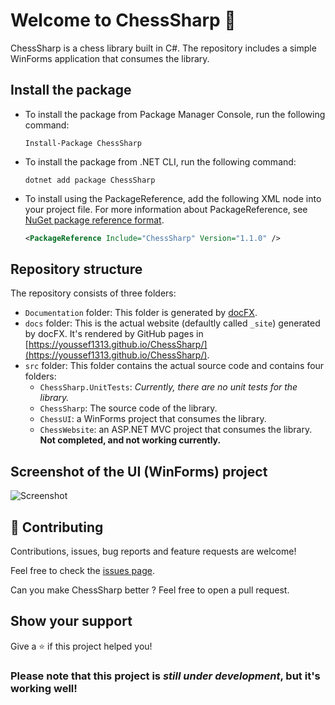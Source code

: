 # Welcome to ChessSharp 👋

ChessSharp is a chess library built in C#. The repository includes a simple WinForms application that consumes the library.

## Install the package

- To install the package from Package Manager Console, run the following command:

    ```
    Install-Package ChessSharp
    ```

- To install the package from .NET CLI, run the following command:

    ```
    dotnet add package ChessSharp
    ```

- To install using the PackageReference, add the following XML node into your project file. For more information about PackageReference, see [NuGet package reference format](https://docs.microsoft.com/nuget/consume-packages/package-references-in-project-files).

    ```xml
    <PackageReference Include="ChessSharp" Version="1.1.0" />
    ```

## Repository structure

The repository consists of three folders:

- `Documentation` folder: This folder is generated by [docFX](https://github.com/dotnet/docfx).
- `docs` folder: This is the actual website (defaultly called `_site`) generated by docFX. It's rendered by GitHub pages in [https://youssef1313.github.io/ChessSharp/](https://youssef1313.github.io/ChessSharp/).
- `src` folder: This folder contains the actual source code and contains four folders:
    - `ChessSharp.UnitTests`: *Currently, there are no unit tests for the library.*
    - `ChessSharp`: The source code of the library.
    - `ChessUI`: a WinForms project that consumes the library.
    - `ChessWebsite`: an ASP.NET MVC project that consumes the library. **Not completed, and not working currently.**

## Screenshot of the UI (WinForms) project

![Screenshot](https://user-images.githubusercontent.com/31348972/62772795-c8ecb300-baa0-11e9-80a0-fc334f643547.png)

## 🤝 Contributing

Contributions, issues, bug reports and feature requests are welcome!

Feel free to check the [issues page](https://github.com/Youssef1313/ChessSharp/issues).

Can you make ChessSharp better ? Feel free to open a pull request.

## Show your support

Give a ⭐️ if this project helped you!

### Please note that this project is *still under development*, but it's working well!
